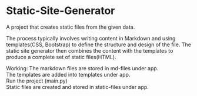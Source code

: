 # Static-Site-Generator
A project that creates static files from the given data.

The process typically involves writing content in Markdown and using templates(CSS, Bootstrap) to define the structure and design of the file. The static site generator then combines the content with the templates to produce a complete set of static files(HTML).

Working:
The markdown files are stored in md-files under app.  
The templates are added into templates under app.  
Run the project (main.py)  
Static files are created and stored in static-files under app.

